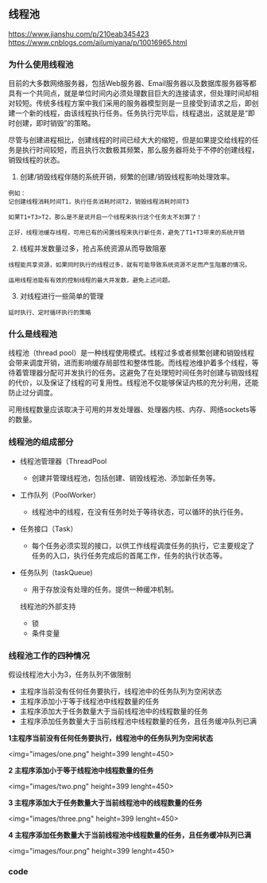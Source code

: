 ## 线程池

<https://www.jianshu.com/p/210eab345423>
<https://www.cnblogs.com/ailumiyana/p/10016965.html>

### 为什么使用线程池

目前的大多数网络服务器，包括Web服务器、Email服务器以及数据库服务器等都具有一个共同点，就是单位时间内必须处理数目巨大的连接请求，但处理时间却相对较短。传统多线程方案中我们采用的服务器模型则是一旦接受到请求之后，即创建一个新的线程，由该线程执行任务。任务执行完毕后，线程退出，这就是是“即时创建，即时销毁”的策略。

尽管与创建进程相比，创建线程的时间已经大大的缩短，但是如果提交给线程的任务是执行时间较短，而且执行次数极其频繁，那么服务器将处于不停的创建线程，销毁线程的状态。

1. 创建/销毁线程伴随的系统开销，频繁的创建/销毁线程影响处理效率。
```
例如：
记创建线程消耗时间T1，执行任务消耗时间T2，销毁线程消耗时间T3

如果T1+T3>T2，那么是不是说开启一个线程来执行这个任务太不划算了！

正好，线程池缓存线程，可用已有的闲置线程来执行新任务，避免了T1+T3带来的系统开销
```
2. 线程并发数量过多，抢占系统资源从而导致阻塞
```
线程能共享资源，如果同时执行的线程过多，就有可能导致系统资源不足而产生阻塞的情况。

运用线程池能有有效的控制线程的最大并发数，避免上述问题。
```
3. 对线程进行一些简单的管理
```
延时执行、定时循环执行的策略
```
### 什么是线程池

线程池（thread pool）是一种线程使用模式。线程过多或者频繁创建和销毁线程会带来调度开销，进而影响缓存局部性和整体性能。而线程池维护着多个线程，等待着管理器分配可并发执行的任务。这避免了在处理短时间任务时创建与销毁线程的代价，以及保证了线程的可复用性。线程池不仅能够保证内核的充分利用，还能防止过分调度。

可用线程数量应该取决于可用的并发处理器、处理器内核、内存、网络sockets等的数量。

### 线程池的组成部分

- 线程池管理器（ThreadPool
  - 创建并管理线程池，包括创建、销毁线程池、添加新任务等。
- 工作队列（PoolWorker）
  - 线程池中的线程，在没有任务时处于等待状态，可以循环的执行任务。
- 任务接口（Task）
  - 每个任务必须实现的接口，以供工作线程调度任务的执行，它主要规定了任务的入口，执行任务完成后的首尾工作，任务的执行状态等。
- 任务队列（taskQueue)
  - 用于存放没有处理的任务。提供一种缓冲机制。
  
  线程池的外部支持
  
  - 锁
  - 条件变量

### 线程池工作的四种情况

假设线程池大小为3，任务队列不做限制

- 主程序当前没有任何任务要执行，线程池中的任务队列为空闲状态
- 主程序添加小于等于线程池中线程数量的任务
- 主程序添加大于任务数量大于当前线程池中的线程数量的任务
- 主程序添加任务数量大于当前线程池中线程数量的任务，且任务缓冲队列已满

**1主程序当前没有任何任务要执行，线程池中的任务队列为空闲状态**

<img="images/one.png" height=399 lenght=450>

**2 主程序添加小于等于线程池中线程数量的任务**

<img="images/two.png" height=399 lenght=450>

**3 主程序添加大于任务数量大于当前线程池中的线程数量的任务**

<img="images/three.png" height=399 lenght=450>

**4 主程序添加任务数量大于当前线程池中线程数量的任务，且任务缓冲队列已满**

<img="images/four.png" height=399 lenght=450>

### code


